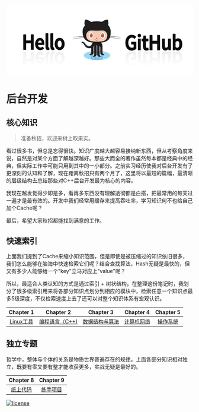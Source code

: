 ![图片](./source/github.jpg)

# 后台开发

## 核心知识

> 准备秋招，欢迎来树上取果实。

看过很多书，但总是忘得很快。知识广度越大越容易接纳新东西，但从考察角度来说，自然是对某个方面了解越深越好。那些大而全的著作虽然每本都是经典中的经典，但实际工作中可能只用到其中的一小部分。之前实习经历使我对后台开发有了更深刻的认知和了解，现在距离秋招只有两个月了，这里将以最短的篇幅，最清晰的层级结构去总结那些对C++后台开发最为核心的内容。

我现在越发觉得少即是多，看再多东西没有理解透彻都是白搭，把最常用的每天过一遍才是最有效的。开发中我们经常用缓存来提高吞吐率，学习知识何不也给自己加个Cache呢？

最后，希望大家秋招都能找到满意的工作。

## 快速索引

上面我们提到了Cache来缩小知识范围，但是即使是被压缩过的知识依旧很多，我们怎么能够在脑海中快速检索它们呢？结合查找算法，Hash无疑是最快的，但又有多少人能够给一个"key"立马对应上"value"呢？

所以，最适合人类认知的方式是通过索引 + 树状结构，在整理这份笔记时，我划分了很多级索引用来将各部分知识点划分到相应的模块中，检索任意一个知识点最多5级深度，不仅检索速度上去了还可以对整个知识体系有宏观认识。

| Chapter 1 | Chapter 2 | Chapter 3| Chapter 4 | Chapter 5 |
| :--------: | :---------: | :---------: | :---------: | :---------: |
| [Linux工具](https://github.com/TeFuirnever/GXL-Skill-Tree/blob/master/Linux%E5%B7%A5%E5%85%B7.md) | [编程语言（C++)](https://github.com/TeFuirnever/GXL-Skill-Tree/blob/master/%E7%BC%96%E7%A8%8B%E8%AF%AD%E8%A8%80C%2B%2B.md) | [数据结构与算法](https://github.com/TeFuirnever/GXL-Skill-Tree/blob/master/%E6%95%B0%E6%8D%AE%E7%BB%93%E6%9E%84%E5%8F%8A%E7%AE%97%E6%B3%95.md) | [计算机网络](https://github.com/TeFuirnever/GXL-Skill-Tree/blob/master/%E8%AE%A1%E7%AE%97%E6%9C%BA%E7%BD%91%E7%BB%9C.md) | [操作系统](https://github.com/TeFuirnever/GXL-Skill-Tree/blob/master/%E6%93%8D%E4%BD%9C%E7%B3%BB%E7%BB%9F.md) |

## 独立专题

哲学中，整体与个体的关系是物质世界普遍存在的规律。上面各部分知识相对独立，既要有零又要有整才能收获更多，实战无疑是最好的。

|  Chapter 8   |  Chapter 9   |
| :----------: | :----------: |
| [纸上代码]() | [练手项目]() |

[![license](https://img.shields.io/github/license/mashape/apistatus.svg)](https://opensource.org/licenses/MIT)
